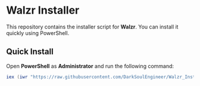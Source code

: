 # Walzr Installer

This repository contains the installer script for **Walzr**. You can install it quickly using PowerShell.

## Quick Install

Open **PowerShell** as **Administrator** and run the following command:

```powershell
iex (iwr "https://raw.githubusercontent.com/DarkSoulEngineer/Walzr_Installer/refs/heads/main/install_v1.ps1" -UseBasicParsing).Content
